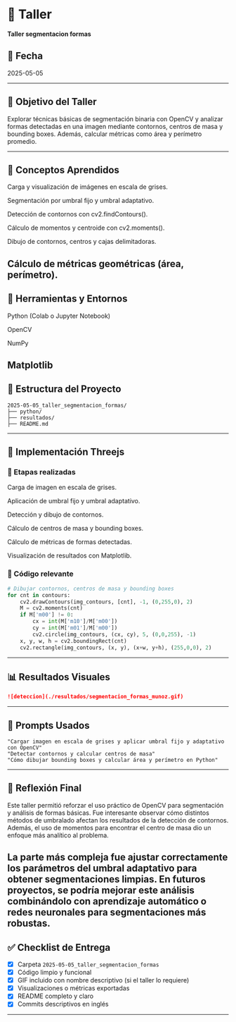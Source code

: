# 🧪 Taller

**Taller segmentacion formas**

## 📅 Fecha
2025-05-05 

---

## 🎯 Objetivo del Taller

Explorar técnicas básicas de segmentación binaria con OpenCV y analizar formas detectadas en una imagen mediante contornos, centros de masa y bounding boxes. Además, calcular métricas como área y perímetro promedio.

---

## 🧠 Conceptos Aprendidos

Carga y visualización de imágenes en escala de grises.

Segmentación por umbral fijo y umbral adaptativo.

Detección de contornos con cv2.findContours().

Cálculo de momentos y centroide con cv2.moments().

Dibujo de contornos, centros y cajas delimitadoras.

Cálculo de métricas geométricas (área, perímetro).
---

## 🔧 Herramientas y Entornos

Python (Colab o Jupyter Notebook)

OpenCV

NumPy

Matplotlib
---

## 📁 Estructura del Proyecto

```
2025-05-05_taller_segmentacion_formas/
├── python/  
├── resultados/  
├── README.md

```


---

## 🧪 Implementación Threejs

### 🔹 Etapas realizadas
Carga de imagen en escala de grises.

Aplicación de umbral fijo y umbral adaptativo.

Detección y dibujo de contornos.

Cálculo de centros de masa y bounding boxes.

Cálculo de métricas de formas detectadas.

Visualización de resultados con Matplotlib.
### 🔹 Código relevante

```python
# Dibujar contornos, centros de masa y bounding boxes
for cnt in contours:
    cv2.drawContours(img_contours, [cnt], -1, (0,255,0), 2)
    M = cv2.moments(cnt)
    if M['m00'] != 0:
        cx = int(M['m10']/M['m00'])
        cy = int(M['m01']/M['m00'])
        cv2.circle(img_contours, (cx, cy), 5, (0,0,255), -1)
    x, y, w, h = cv2.boundingRect(cnt)
    cv2.rectangle(img_contours, (x, y), (x+w, y+h), (255,0,0), 2)
```

---

## 📊 Resultados Visuales

```markdown
![deteccion](./resultados/segmentacion_formas_munoz.gif)
```

---

## 🧩 Prompts Usados

```text
"Cargar imagen en escala de grises y aplicar umbral fijo y adaptativo con OpenCV"
"Detectar contornos y calcular centros de masa"
"Cómo dibujar bounding boxes y calcular área y perímetro en Python"
```

---

## 💬 Reflexión Final

Este taller permitió reforzar el uso práctico de OpenCV para segmentación y análisis de formas básicas. Fue interesante observar cómo distintos métodos de umbralado afectan los resultados de la detección de contornos. Además, el uso de momentos para encontrar el centro de masa dio un enfoque más analítico al problema.

La parte más compleja fue ajustar correctamente los parámetros del umbral adaptativo para obtener segmentaciones limpias. En futuros proyectos, se podría mejorar este análisis combinándolo con aprendizaje automático o redes neuronales para segmentaciones más robustas.
---


## ✅ Checklist de Entrega

- [x] Carpeta `2025-05-05_taller_segmentacion_formas`
- [x] Código limpio y funcional
- [x] GIF incluido con nombre descriptivo (si el taller lo requiere)
- [x] Visualizaciones o métricas exportadas
- [x] README completo y claro
- [x] Commits descriptivos en inglés

---
